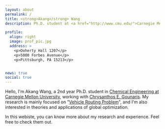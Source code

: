 ```yaml
---
layout: about
permalink: /
title: <strong>Akang</strong> Wang
description: Ph.D. student at <a href="http://www.cmu.edu/">Carnegie Mellon University</a>

profile:
  align: right
  image: prof_pic.jpg
  address: >
    <p>Doherty Hall 1207</p>
    <p>5000 Forbes Avenue</p>
    <p>Pittsburgh, PA 15213</p>


news: true
social: true
---
```


Hello, I'm Akang Wang, a 2nd year Ph.D. student in [Chemical Engineering at Carnegie Mellon University](http://www.cmu.edu/cheme/), working with [Chrysanthos E. Gounaris](https://www.cmu.edu/cheme/people/faculty/chrysanthos-e-gounaris.html). My research is mainly focused on "[Vehicle Routing Problem](https://en.wikipedia.org/wiki/Vehicle_routing_problem)", and I'm also interested in theories and applications of global optimization. 

In this webiste, you can know more about my research and experience. Feel free to check them out. 